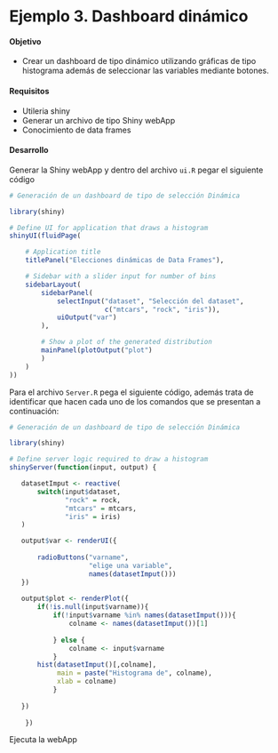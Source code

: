 # Ejemplo 3. Dashboard dinámico

#### Objetivo
- Crear un dashboard de tipo dinámico utilizando gráficas de tipo histograma además de seleccionar las variables mediante botones.

#### Requisitos
- Utileria shiny
- Generar un archivo de tipo Shiny webApp
- Conocimiento de data frames

#### Desarrollo

Generar la Shiny webApp y dentro del archivo `ui.R` pegar el siguiente código

```R
# Generación de un dashboard de tipo de selección Dinámica

library(shiny)

# Define UI for application that draws a histogram
shinyUI(fluidPage(

    # Application title
    titlePanel("Elecciones dinámicas de Data Frames"),

    # Sidebar with a slider input for number of bins
    sidebarLayout(
        sidebarPanel(
            selectInput("dataset", "Selección del dataset", 
                        c("mtcars", "rock", "iris")), 
            uiOutput("var")
        ),

        # Show a plot of the generated distribution
        mainPanel(plotOutput("plot")
        )
    )
))
```

Para el archivo `Server.R` pega el siguiente código, además trata de identificar que hacen cada uno de los comandos que se presentan a continuación:

```R 
# Generación de un dashboard de tipo de selección Dinámica

library(shiny)

# Define server logic required to draw a histogram
shinyServer(function(input, output) {

   datasetImput <- reactive(
       switch(input$dataset, 
              "rock" = rock, 
              "mtcars" = mtcars, 
              "iris" = iris)
   )

   output$var <- renderUI({
       
       radioButtons("varname", 
                    "elige una variable", 
                    names(datasetImput()))
   })
   
   output$plot <- renderPlot({
       if(!is.null(input$varname)){
           if(!input$varname %in% names(datasetImput())){
               colname <- names(datasetImput())[1]
               
           } else {
               colname <- input$varname
           }
       hist(datasetImput()[,colname],
            main = paste("Histograma de", colname), 
            xlab = colname)
           }
       
   })
   
    })

```
Ejecuta la webApp
